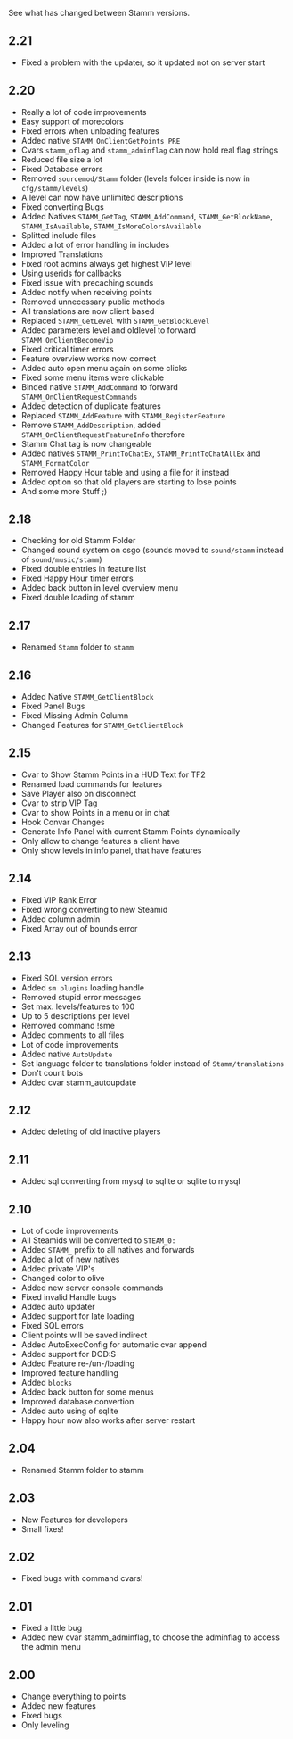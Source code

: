 See what has changed between Stamm versions.


## 2.21
- Fixed a problem with the updater, so it updated not on server start

## 2.20
- Really a lot of code improvements
- Easy support of morecolors
- Fixed errors when unloading features
- Added native `STAMM_OnClientGetPoints_PRE`
- Cvars `stamm_oflag` and `stamm_adminflag` can now hold real flag strings
- Reduced file size a lot
- Fixed Database errors
- Removed `sourcemod/Stamm` folder (levels folder inside is now in `cfg/stamm/levels`)
- A level can now have unlimited descriptions
- Fixed converting Bugs
- Added Natives `STAMM_GetTag`, `STAMM_AddCommand`, `STAMM_GetBlockName`, `STAMM_IsAvailable`, `STAMM_IsMoreColorsAvailable`
- Splitted include files
- Added a lot of error handling in includes
- Improved Translations
- Fixed root admins always get highest VIP level
- Using userids for callbacks
- Fixed issue with precaching sounds
- Added notify when receiving points
- Removed unnecessary public methods
- All translations are now client based
- Replaced `STAMM_GetLevel` with `STAMM_GetBlockLevel`
- Added parameters level and oldlevel to forward `STAMM_OnClientBecomeVip`
- Fixed critical timer errors
- Feature overview works now correct
- Added auto open menu again on some clicks
- Fixed some menu items were clickable
- Binded native `STAMM_AddCommand` to forward `STAMM_OnClientRequestCommands`
- Added detection of duplicate features
- Replaced `STAMM_AddFeature` with `STAMM_RegisterFeature`
- Remove `STAMM_AddDescription`, added `STAMM_OnClientRequestFeatureInfo` therefore
- Stamm Chat tag is now changeable
- Added natives `STAMM_PrintToChatEx`, `STAMM_PrintToChatAllEx` and `STAMM_FormatColor`
- Removed Happy Hour table and using a file for it instead
- Added option so that old players are starting to lose points
- And some more Stuff ;)

## 2.18
- Checking for old Stamm Folder
- Changed sound system on csgo (sounds moved to `sound/stamm` instead of
`sound/music/stamm`)
- Fixed double entries in feature list
- Fixed Happy Hour timer errors
- Added back button in level overview menu
- Fixed double loading of stamm

## 2.17
- Renamed `Stamm` folder to `stamm`

## 2.16
- Added Native `STAMM_GetClientBlock`
- Fixed Panel Bugs
- Fixed Missing Admin Column
- Changed Features for `STAMM_GetClientBlock`

## 2.15
- Cvar to Show Stamm Points in a HUD Text for TF2
- Renamed load commands for features
- Save Player also on disconnect
- Cvar to strip VIP Tag
- Cvar to show Points in a menu or in chat
- Hook Convar Changes
- Generate Info Panel with current Stamm Points dynamically
- Only allow to change features a client have
- Only show levels in info panel, that have features

## 2.14
- Fixed VIP Rank Error
- Fixed wrong converting to new Steamid
- Added column admin
- Fixed Array out of bounds error

## 2.13
- Fixed SQL version errors
- Added `sm plugins` loading handle
- Removed stupid error messages
- Set max. levels/features to 100
- Up to 5 descriptions per level
- Removed command !sme
- Added comments to all files
- Lot of code improvements
- Added native `AutoUpdate`
- Set language folder to translations folder instead of `Stamm/translations`
- Don't count bots
- Added cvar stamm_autoupdate

## 2.12
- Added deleting of old inactive players

## 2.11
- Added sql converting from mysql to sqlite or sqlite to mysql

## 2.10
- Lot of code improvements
- All Steamids will be converted to `STEAM_0:`
- Added `STAMM_` prefix to all natives and forwards
- Added a lot of new natives
- Added private VIP's
- Changed color to olive
- Added new server console commands
- Fixed invalid Handle bugs
- Added auto updater
- Added support for late loading
- Fixed SQL errors
- Client points will be saved indirect
- Added AutoExecConfig for automatic cvar append
- Added support for DOD:S
- Added Feature re-/un-/loading 
- Improved feature handling
- Added `blocks`
- Added back button for some menus
- Improved database convertion
- Added auto using of sqlite
- Happy hour now also works after server restart

## 2.04
- Renamed Stamm folder to stamm

## 2.03
- New Features for developers
- Small fixes!

## 2.02
- Fixed bugs with command cvars!

## 2.01
- Fixed a little bug
- Added new cvar stamm_adminflag, to choose the adminflag to access the admin menu

## 2.00
- Change everything to points
- Added new features
- Fixed bugs
- Only leveling

